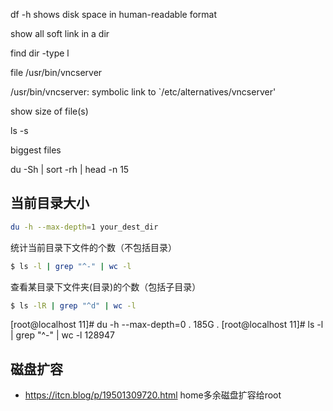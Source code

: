 

df -h shows disk space in human-readable format



show all soft link in a dir

  find dir -type l



file /usr/bin/vncserver

  /usr/bin/vncserver: symbolic link to `/etc/alternatives/vncserver'



show size of file(s)

  ls -s



biggest files

  du -Sh | sort -rh | head -n 15



## 当前目录大小



```bash
du -h --max-depth=1 your_dest_dir
```



统计当前目录下文件的个数（不包括目录）

```bash
$ ls -l | grep "^-" | wc -l
```



查看某目录下文件夹(目录)的个数（包括子目录）

```bash
$ ls -lR | grep "^d" | wc -l
```



[root@localhost 11]# du -h --max-depth=0 .
185G	.
[root@localhost 11]# ls -l | grep "^-" | wc -l
128947



## 磁盘扩容

- https://itcn.blog/p/19501309720.html home多余磁盘扩容给root

